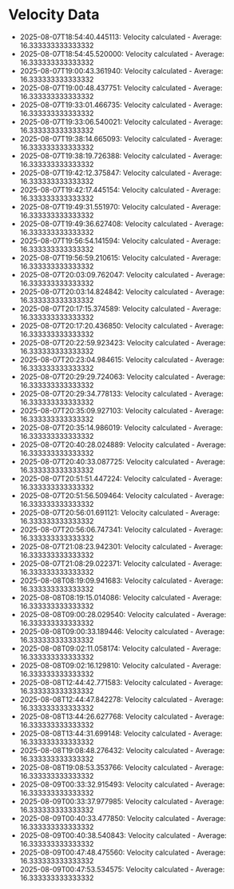# Velocity Data

- 2025-08-07T18:54:40.445113: Velocity calculated - Average: 16.333333333333332
- 2025-08-07T18:54:45.520000: Velocity calculated - Average: 16.333333333333332
- 2025-08-07T19:00:43.361940: Velocity calculated - Average: 16.333333333333332
- 2025-08-07T19:00:48.437751: Velocity calculated - Average: 16.333333333333332
- 2025-08-07T19:33:01.466735: Velocity calculated - Average: 16.333333333333332
- 2025-08-07T19:33:06.540021: Velocity calculated - Average: 16.333333333333332
- 2025-08-07T19:38:14.665093: Velocity calculated - Average: 16.333333333333332
- 2025-08-07T19:38:19.726388: Velocity calculated - Average: 16.333333333333332
- 2025-08-07T19:42:12.375847: Velocity calculated - Average: 16.333333333333332
- 2025-08-07T19:42:17.445154: Velocity calculated - Average: 16.333333333333332
- 2025-08-07T19:49:31.551970: Velocity calculated - Average: 16.333333333333332
- 2025-08-07T19:49:36.627408: Velocity calculated - Average: 16.333333333333332
- 2025-08-07T19:56:54.141594: Velocity calculated - Average: 16.333333333333332
- 2025-08-07T19:56:59.210615: Velocity calculated - Average: 16.333333333333332
- 2025-08-07T20:03:09.762047: Velocity calculated - Average: 16.333333333333332
- 2025-08-07T20:03:14.824842: Velocity calculated - Average: 16.333333333333332
- 2025-08-07T20:17:15.374589: Velocity calculated - Average: 16.333333333333332
- 2025-08-07T20:17:20.436850: Velocity calculated - Average: 16.333333333333332
- 2025-08-07T20:22:59.923423: Velocity calculated - Average: 16.333333333333332
- 2025-08-07T20:23:04.984615: Velocity calculated - Average: 16.333333333333332
- 2025-08-07T20:29:29.724063: Velocity calculated - Average: 16.333333333333332
- 2025-08-07T20:29:34.778133: Velocity calculated - Average: 16.333333333333332
- 2025-08-07T20:35:09.927103: Velocity calculated - Average: 16.333333333333332
- 2025-08-07T20:35:14.986019: Velocity calculated - Average: 16.333333333333332
- 2025-08-07T20:40:28.024889: Velocity calculated - Average: 16.333333333333332
- 2025-08-07T20:40:33.087725: Velocity calculated - Average: 16.333333333333332
- 2025-08-07T20:51:51.447224: Velocity calculated - Average: 16.333333333333332
- 2025-08-07T20:51:56.509464: Velocity calculated - Average: 16.333333333333332
- 2025-08-07T20:56:01.691121: Velocity calculated - Average: 16.333333333333332
- 2025-08-07T20:56:06.747341: Velocity calculated - Average: 16.333333333333332
- 2025-08-07T21:08:23.942301: Velocity calculated - Average: 16.333333333333332
- 2025-08-07T21:08:29.022371: Velocity calculated - Average: 16.333333333333332
- 2025-08-08T08:19:09.941683: Velocity calculated - Average: 16.333333333333332
- 2025-08-08T08:19:15.014086: Velocity calculated - Average: 16.333333333333332
- 2025-08-08T09:00:28.029540: Velocity calculated - Average: 16.333333333333332
- 2025-08-08T09:00:33.189446: Velocity calculated - Average: 16.333333333333332
- 2025-08-08T09:02:11.058174: Velocity calculated - Average: 16.333333333333332
- 2025-08-08T09:02:16.129810: Velocity calculated - Average: 16.333333333333332
- 2025-08-08T12:44:42.771583: Velocity calculated - Average: 16.333333333333332
- 2025-08-08T12:44:47.842278: Velocity calculated - Average: 16.333333333333332
- 2025-08-08T13:44:26.627768: Velocity calculated - Average: 16.333333333333332
- 2025-08-08T13:44:31.699148: Velocity calculated - Average: 16.333333333333332
- 2025-08-08T19:08:48.276432: Velocity calculated - Average: 16.333333333333332
- 2025-08-08T19:08:53.353766: Velocity calculated - Average: 16.333333333333332
- 2025-08-09T00:33:32.915493: Velocity calculated - Average: 16.333333333333332
- 2025-08-09T00:33:37.977985: Velocity calculated - Average: 16.333333333333332
- 2025-08-09T00:40:33.477850: Velocity calculated - Average: 16.333333333333332
- 2025-08-09T00:40:38.540843: Velocity calculated - Average: 16.333333333333332
- 2025-08-09T00:47:48.475560: Velocity calculated - Average: 16.333333333333332
- 2025-08-09T00:47:53.534575: Velocity calculated - Average: 16.333333333333332
